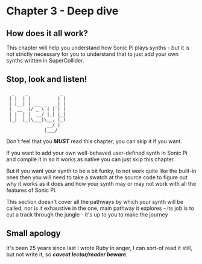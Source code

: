 # Chapter 3 - Deep dive

## How does it all work?

This chapter will help you understand how Sonic Pi plays synths  - but it is not strictly necessary for you to understand that to just add your own synths written in SuperCollider.

## Stop, look and listen!

```
  _    _            _
 | |  | |          | |
 | |__| | ___ _   _| |
 |  __  |/ _ \ | | | |
 | |  | |  __/ |_| |_|
 |_|  |_|\___|\__, (_)
               __/ |
              |___/
```

Don't feel that you ***MUST*** read this chapter, you can skip it if you want.

If you want to add your own well-behaved user-defined synth in Sonic Pi and compile it in so it works as native you can just skip this chapter.

But if you want your synth to be a bit funky, to not work quite like the built-in ones then you will need to take a swatch at the source code to figure out why it works as it does and how your synth may or may not work with all the features of Sonic Pi.

This section doesn't cover all the pathways by which your synth will be called, nor is it exhaustive in the one, main pathway it explores - its job is to cut a track through the jungle - it's up to you to make the journey

## Small apology

It's been 25 years since last I wrote Ruby in anger, I can sort-of read it still, but not write it, so ***caveat lector/reader beware***.
